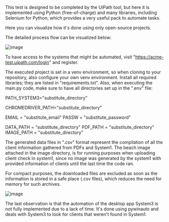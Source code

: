 
This test is designed to be completed by the UiPath tool, but here it is implemented using Python (free-of-charge) and many libraries, including Selenium for Python, which provides a very useful pack to automate tasks.

Here you can visualize how it's done using only open-source projects.

The detailed process flow can be visualized below:

![image](https://github.com/JordanComputac/teste-sbk/assets/122910793/1a930ea4-b594-410e-a2cb-0db83e1b2f9b)

To have access to the systems that might be automated, visit "https://acme-test.uipath.com/login" and register.

The executed project is set in a venv environment, so when cloning to your repository, also configure your own venv environment.
Install all required libraries; they are listed in "requirements.txt".
Also, when executing the main.py code, make sure to have all directories set up in the ".env" file:

PATH_SYSTEM3="substitute_directory"

CHROMEDRIVER_PATH="substitute_directory"

EMAIL = "substitute_email"
PASSW = "substitute_password"

DATA_PATH = "substitute_directory"
PDF_PATH = "substitute_directory"
IMAGE_PATH = "substitute_directory"

The generated data files in ".csv" format represent the compilation of all the client information gathered from PDFs and System1.
The beach image attached in the image directory, is for running purposes when uploading client check in system1, since no image was generated by the system1 with provided information of clients until the last time the code ran.

For compact purposes, the downloaded files are excluded as soon as the information is stored in a safe place (.csv files), which reduces the need for memory for such archives.


![image](https://github.com/JordanComputac/teste-sbk/assets/122910793/9271c990-51f2-4f23-a78a-4deb1f73cd0e)


The last observation is that the automation of the desktop app System3 is not fully implemented due to a lack of time. It's done using pywinauto and deals with System3 to look for clients that weren't found in System1. 
